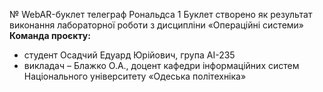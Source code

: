 № WebAR-буклет телеграф Рональдса 1
 Буклет створено як результат виконання лабораторної роботи з дисципліни
«Операційні системи» 
**Команда проєкту:**
- студент Осадчий Едуард Юрійович, група АІ-235
- викладач – Блажко О.А., доцент кафедри інформаційних систем Національного
університету «Одеська політехніка» 


